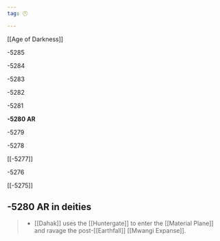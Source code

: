 ```yaml
---
tag: 🕛

---
```

[[Age of Darkness]]


-5285

-5284

-5283

-5282

-5281

**-5280 AR**

-5279

-5278

[[-5277]]

-5276

[[-5275]]



## -5280 AR in deities

>  - [[Dahak]] uses the [[Huntergate]] to enter the [[Material Plane]] and ravage the post-[[Earthfall]] [[Mwangi Expanse]].






